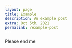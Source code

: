 ```yaml
---
layout: page
title: Example
description: An example post
extra: Oct 5th, 2021
permalink: /example-post
---
```


Please end me.
